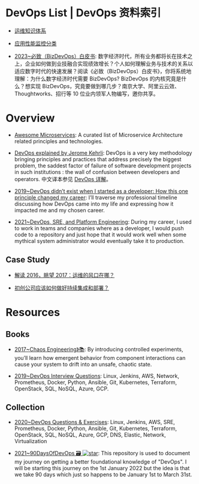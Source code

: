 # DevOps List | DevOps 资料索引

- [运维知识体系](https://www.unixhot.com/page/ops)

- [应用性能监控分类](http://www.infoq.com/cn/news/2015/08/monitoring-applications-category)

- [2023~必致（BizDevOps）白皮书](https://www.infoq.cn/minibook/lsB8GB2BbvLQj2u5mBKo): 数字经济时代，所有业务都将长在技术之上，企业如何做到业技融合实现绩效增长？个人如何理解业务与技术的关系以适应数字时代的快速发展？阅读《必致（BizDevOps）白皮书》，你将系统地理解：为什么数字经济时代需要 BizDevOps? BizDevOps 的内核究竟是什么？想实现 BizDevOps，究竟要做到哪几步？南京大学、阿里云云效、Thoughtworks、招行等 10 位业内领军人物编写，邀你共享。

# Overview

- [Awesome Microservices](https://github.com/mfornos/awesome-microservices): A curated list of Microservice Architecture related principles and technologies.

- [DevOps explained by Jerome Kehrli](https://www.niceideas.ch/roller2/badtrash/entry/devops-explained): DevOps is a very key methodology bringing principles and practices that address precisely the biggest problem, the saddest factor of failure of software development projects in such institutions : the wall of confusion between developers and operators. 中文译本参见 [DevOps 详解](https://www.zybuluo.com/liuhui0803/note/650897)。

- [2019~DevOps didn’t exist when I started as a developer: How this one principle changed my career](https://circleci.com/blog/cicd-engineer/): I’ll traverse my professional timeline discussing how DevOps came into my life and expressing how it impacted me and my chosen career.

- [2021~DevOps, SRE, and Platform Engineering](https://iximiuz.com/en/posts/devops-sre-and-platform-engineering/): During my career, I used to work in teams and companies where as a developer, I would push code to a repository and just hope that it would work well when some mythical system administrator would eventually take it to production.

## Case Study

- [解读 2016，眺望 2017：运维的风口在哪？](http://mp.weixin.qq.com/s/X4929d1NtrmWGfT6ZEHxUg)

- [初创公司应该如何做好持续集成和部署？](http://www.simlinux.com/archives/1638.html)

# Resources

## Books

- [2017~Chaos Engineering》📚](https://learning.oreilly.com/library/view/chaos-engineering/9781491988459/): By introducing controlled experiments, you’ll learn how emergent behavior from component interactions can cause your system to drift into an unsafe, chaotic state.

- [2019~DevOps Interview Questions](https://github.com/bregman-arie/devops-interview-questions): Linux, Jenkins, AWS, Network, Prometheus, Docker, Python, Ansible, Git, Kubernetes, Terraform, OpenStack, SQL, NoSQL, Azure, GCP.

## Collection

- [2020~DevOps Questions & Exercises](https://github.com/bregman-arie/devops-exercises): Linux, Jenkins, AWS, SRE, Prometheus, Docker, Python, Ansible, Git, Kubernetes, Terraform, OpenStack, SQL, NoSQL, Azure, GCP, DNS, Elastic, Network, Virtualization

- [2021~90DaysOfDevOps 🗃️ ![star](https://img.shields.io/github/stars/MichaelCade/90DaysOfDevOps)](https://github.com/MichaelCade/90DaysOfDevOps): This repository is used to document my journey on getting a better foundational knowledge of "DevOps". I will be starting this journey on the 1st January 2022 but the idea is that we take 90 days which just so happens to be January 1st to March 31st.
